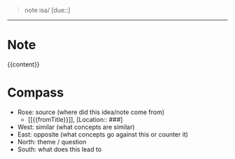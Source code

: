 > note isa/
> [due::]
---
# Note
{{content}}

# Compass
- Rose: source (where did this idea/note come from) 
	- [[{{fromTitle}}]], [Location:: ###]
- West: similar (what concepts are similar)
- East: opposite (what concepts go against this or counter it)
- North: theme / question
- South: what does this lead to
